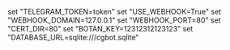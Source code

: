 set "TELEGRAM_TOKEN=token"
set "USE_WEBHOOK=True"
set "WEBHOOK_DOMAIN=127.0.0.1"
set "WEBHOOK_PORT=80"
set "CERT_DIR=80"
set "BOTAN_KEY=12312312123123"
set "DATABASE_URL=sqlite:///cgbot.sqlite"